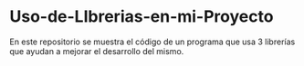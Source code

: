 # Uso-de-LIbrerias-en-mi-Proyecto
En este repositorio se muestra el código de un programa que usa 3 librerías que ayudan a mejorar el desarrollo del mismo.
